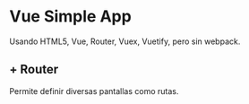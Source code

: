 # Vue Simple App

Usando HTML5, Vue, Router, Vuex, Vuetify, pero sin webpack.

## + Router

Permite definir diversas pantallas como rutas.